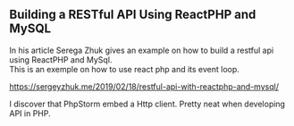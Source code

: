 ## Building a RESTful API Using ReactPHP and MySQL

In his article Serega Zhuk gives an example on how to build a restful api using ReactPHP and MySql.  
This is an exemple on how to use react php and its event loop. 

https://sergeyzhuk.me/2019/02/18/restful-api-with-reactphp-and-mysql/

I discover that PhpStorm embed a Http client. Pretty neat when developing API in PHP.   
